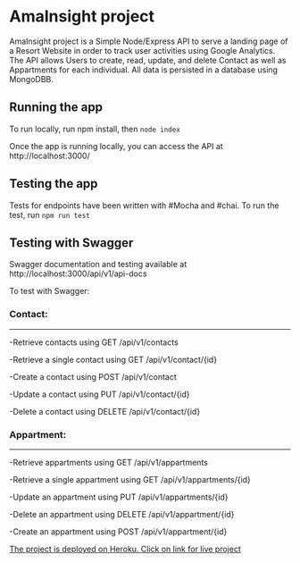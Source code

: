 # AmaInsight project
AmaInsight project is a Simple Node/Express API to serve a landing page of a Resort Website in order to track user activities using Google Analytics. The API allows Users to create, read, update, and delete Contact as well as Appartments for each individual. All data is persisted in a database using MongoDBB. 

## Running the app
To run locally, run npm install, then ```node index```

Once the app is running locally, you can access the API at http://localhost:3000/


## Testing the app
Tests for endpoints have been written with #Mocha and #chai. 
To run the test, run ```npm run test```

## Testing with Swagger
Swagger documentation and testing available at http://localhost:3000/api/v1/api-docs

To test with Swagger:

### Contact:
----
-Retrieve contacts using GET /api/v1/contacts

-Retrieve a single contact using GET /api/v1/contact/{id}

-Create a contact using POST /api/v1/contact

-Update a contact using PUT /api/v1/contact/{id}

-Delete a contact using DELETE /api/v1/contact/{id}


### Appartment:
----
-Retrieve appartments using GET /api/v1/appartments

-Retrieve a single appartment using GET /api/v1/appartments/{id}

-Update an appartment using PUT /api/v1/appartments/{id}

-Delete an appartment using DELETE /api/v1/appartment/{id}

-Create an appartment using POST /api/v1/appartment/{id}


[The project is deployed on Heroku. Click on link for live project](https://amainsight.herokuapp.com/)
